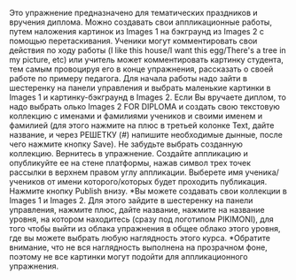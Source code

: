 Это упражнение предназначено для тематических праздников и вручения диплома. Можно создавать свои аппликационные работы, 
путем наложения картинок из Images 1 на бэкграунд из Images 2 c помощью перетаскивания. 
Ученики могут комментировать свои действия по ходу работы (I like this house/I want this egg/There's a tree in my picture, etc) 
или учитель может комментировать картинку студента, тем самым провоцируя его в конце упражнения, рассказать о своей работе по примеру педагога. 
Для начала работы надо зайти в шестеренку на панели управления и выбрать маленькие картинки в Images 1 и картинку-бэкграунд в Images 2. 
Если Вы вручаете диплом, то надо выбрать олько Images 2 FOR DIPLOMA и создать свою текстовую коллекцию с именами и фамилиями учеников 
и своими именем и фамилией (для этого нажмите на плюс в третьей колонке Text, дайте название, и через РЕШЕТКУ (#) напишите необходимые дынные, 
после чего нажмите кнопку Save). Не забудьте выбрать созданную коллекцию. Вернитесь в упражнение. Создайте аппликацию и опубликуйте ее на стене платформы, 
нажав символ трех точек рассылки в верхнем правом углу аппликации. Выберете имя ученика/учеников от имени которого/которых будет проходить публикация. 
Нажмите кнопку Publish внизу. *Вы можете создавать свои коллекции в Images 1 и Images 2. Для этого зайдите в шестеренку на панели управления, нажмите плюс, 
дайте название, нажмите на название уровня, на котором находитесь (сразу под логотипом PIKIMONI), для того чтобы выйти из облака упражнения в общее облако этого уровня, 
где вы можете выбрать любую наглядность этого курса. 
*Обратите внимание, что не вся наглядность выполнена на прозрачном фоне, поэтому не все картинки могут подойти для аппликационного упражнения.
